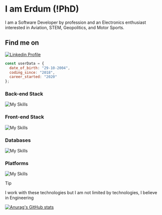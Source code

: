 # I am Erdum (!PhD)

I am a Software Developer by profession and an Electronics enthusiast interested in Aviation, STEM, Geopolitics, and Motor Sports.

## Find me on
[![Linkedin Profile](https://skillicons.dev/icons?i=linkedin)](https://linkedin.com/in/erdum)

```js
const userData = {
  date_of_birth: "29-10-2004",
  coding_since: "2018",
  career_started: "2020"
};
```

### Back-end Stack
![My Skills](https://skillicons.dev/icons?i=php,laravel,golang,nodejs)

### Front-end Stack
![My Skills](https://skillicons.dev/icons?i=tailwind,html,js,react)

### Databases
![My Skills](https://skillicons.dev/icons?i=mysql,firebase,sqlite)

### Platforms
![My Skills](https://skillicons.dev/icons?i=vercel,gcp,stackoverflow)

> [!TIP]
> I work with these technologies but I am not limited by technologies, I believe in Engineering

[![Anurag's GitHub stats](https://github-readme-stats.vercel.app/api?username=erdum&show_icons=true&include_all_commits=true&icon_color=e95420&title_color=e95420)](https://github.com/anuraghazra/github-readme-stats)
